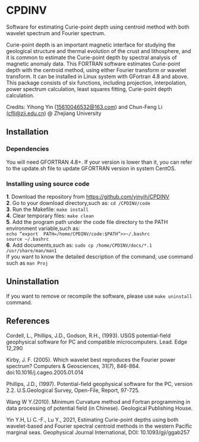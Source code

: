 # CPDINV

Software for estimating Curie-point depth using centroid method with both wavelet spectrum and Fourier spectrum. 
 
Curie-point depth is an important magnetic interface for studying the geological structure and thermal evolution of the crust and lithosphere, and it is common to estimate the Curie-point depth by spectral analysis of magnetic anomaly data. This FORTRAN software estimates Curie-point depth with the centroid method, using either Fourier transform or wavelet transform. It can be installed in Linux system with GFortran 4.8 and above.
This package consists of six functions, including projection, interpolation, power spectrum calculation, least squares fitting, Curie-point depth calculation.

Credits: Yihong Yin (15610046532@163.com) and Chun-Feng Li (cfli@zji.edu.cn) @ Zhejiang University

## **Installation**
### **Dependencies**
You will need GFORTRAN 4.8+. If your version is lower than it, you can refer to the update.sh file to update GFORTRAN version in system CentOS.
### **Installing using source code**
**1**. Download the repository from https://github.com/yinyih/CPDINV   
**2**. Go to your download directory,such as: `cd /CPDINV/code`  
**3**. Run the Makefile: `make install`  
**4**. Clear temporary files: `make clean`  
**5**. Add the program path under the code file directory to the PATH environment variable,such as:   
`echo “export  PATH=/home/CPDINV/code:$PATH”>>~/.bashrc`  
`source ~/.bashrc`  
**6**. Add documents,such as: `sudo cp /home/CPDINV/docs/*.1 /usr/share/man/man1`  
       If you want to know the detailed description of the command, use command such as `man Proj`

## **Uninstallation** 

If you want to remove or recompile the software, please use `make uninstall` command.  


## **References**

Cordell, L., Phillips, J.D., Godson, R.H., (1993). USGS potential-field geophysical software for PC and compatible microcomputers. Lead. Edge 12,290  

Kirby, J. F. (2005). Which wavelet best reproduces the Fourier power spectrum? Computers & Geosciences, 31(7), 846-864. doi:10.1016/j.cageo.2005.01.014  

Phillips, J.D., (1997). Potential-field geophysical software for the PC, version 2.2. U.S.Geological Survey, Open-File, Report, 97-725.  

Wang W Y.(2010). Minimum Curvature method and Fortran programming in data processing of potential field (in Chinese). Geological Publishing House.    

Yin Y.H, Li C.-F., Lu Y., 2021, Estimating Curie-point depths using both wavelet-based and Fourier spectral centroid methods in the western Pacific marginal seas. 
 Geophysical Journal International,  DOI: 10.1093/gji/ggab257
